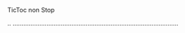 TicToc non Stop

..
.............................................................................................